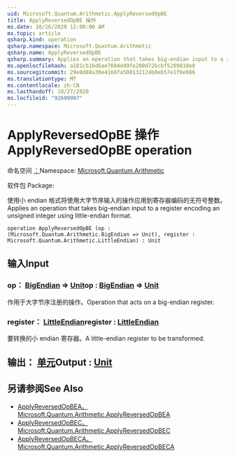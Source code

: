 ```yaml
---
uid: Microsoft.Quantum.Arithmetic.ApplyReversedOpBE
title: ApplyReversedOpBE 操作
ms.date: 10/26/2020 12:00:00 AM
ms.topic: article
qsharp.kind: operation
qsharp.namespace: Microsoft.Quantum.Arithmetic
qsharp.name: ApplyReversedOpBE
qsharp.summary: Applies an operation that takes big-endian input to a register encoding an unsigned integer using little-endian format.
ms.openlocfilehash: a181cb16d6ae7684d49fe200d72bcbf5209018e8
ms.sourcegitcommit: 29e0d88a30e4166fa580132124b0eb57e1f0e986
ms.translationtype: MT
ms.contentlocale: zh-CN
ms.lasthandoff: 10/27/2020
ms.locfileid: "92699997"
---
```

# <a name="applyreversedopbe-operation"></a><span data-ttu-id="0f5dd-102">ApplyReversedOpBE 操作</span><span class="sxs-lookup"><span data-stu-id="0f5dd-102">ApplyReversedOpBE operation</span></span>

<span data-ttu-id="0f5dd-103">命名空间 [：](xref:Microsoft.Quantum.Arithmetic)</span><span class="sxs-lookup"><span data-stu-id="0f5dd-103">Namespace: [Microsoft.Quantum.Arithmetic](xref:Microsoft.Quantum.Arithmetic)</span></span>

<span data-ttu-id="0f5dd-104">软件包 [](https://nuget.org/packages/)</span><span class="sxs-lookup"><span data-stu-id="0f5dd-104">Package: [](https://nuget.org/packages/)</span></span>


<span data-ttu-id="0f5dd-105">使用小 endian 格式将使用大字节序输入的操作应用到寄存器编码的无符号整数。</span><span class="sxs-lookup"><span data-stu-id="0f5dd-105">Applies an operation that takes big-endian input to a register encoding an unsigned integer using little-endian format.</span></span>

```qsharp
operation ApplyReversedOpBE (op : (Microsoft.Quantum.Arithmetic.BigEndian => Unit), register : Microsoft.Quantum.Arithmetic.LittleEndian) : Unit
```


## <a name="input"></a><span data-ttu-id="0f5dd-106">输入</span><span class="sxs-lookup"><span data-stu-id="0f5dd-106">Input</span></span>

### <a name="op--bigendian--unit"></a><span data-ttu-id="0f5dd-107">op： [BigEndian](xref:Microsoft.Quantum.Arithmetic.BigEndian) => [Unit](xref:microsoft.quantum.lang-ref.unit)</span><span class="sxs-lookup"><span data-stu-id="0f5dd-107">op : [BigEndian](xref:Microsoft.Quantum.Arithmetic.BigEndian) => [Unit](xref:microsoft.quantum.lang-ref.unit)</span></span> 

<span data-ttu-id="0f5dd-108">作用于大字节序注册的操作。</span><span class="sxs-lookup"><span data-stu-id="0f5dd-108">Operation that acts on a big-endian register.</span></span>


### <a name="register--littleendian"></a><span data-ttu-id="0f5dd-109">register： [LittleEndian](xref:Microsoft.Quantum.Arithmetic.LittleEndian)</span><span class="sxs-lookup"><span data-stu-id="0f5dd-109">register : [LittleEndian](xref:Microsoft.Quantum.Arithmetic.LittleEndian)</span></span>

<span data-ttu-id="0f5dd-110">要转换的小 endian 寄存器。</span><span class="sxs-lookup"><span data-stu-id="0f5dd-110">A little-endian register to be transformed.</span></span>



## <a name="output--unit"></a><span data-ttu-id="0f5dd-111">输出： [单元](xref:microsoft.quantum.lang-ref.unit)</span><span class="sxs-lookup"><span data-stu-id="0f5dd-111">Output : [Unit](xref:microsoft.quantum.lang-ref.unit)</span></span>



## <a name="see-also"></a><span data-ttu-id="0f5dd-112">另请参阅</span><span class="sxs-lookup"><span data-stu-id="0f5dd-112">See Also</span></span>

- [<span data-ttu-id="0f5dd-113">ApplyReversedOpBEA。</span><span class="sxs-lookup"><span data-stu-id="0f5dd-113">Microsoft.Quantum.Arithmetic.ApplyReversedOpBEA</span></span>](xref:Microsoft.Quantum.Arithmetic.ApplyReversedOpBEA)
- [<span data-ttu-id="0f5dd-114">ApplyReversedOpBEC。</span><span class="sxs-lookup"><span data-stu-id="0f5dd-114">Microsoft.Quantum.Arithmetic.ApplyReversedOpBEC</span></span>](xref:Microsoft.Quantum.Arithmetic.ApplyReversedOpBEC)
- [<span data-ttu-id="0f5dd-115">ApplyReversedOpBECA。</span><span class="sxs-lookup"><span data-stu-id="0f5dd-115">Microsoft.Quantum.Arithmetic.ApplyReversedOpBECA</span></span>](xref:Microsoft.Quantum.Arithmetic.ApplyReversedOpBECA)